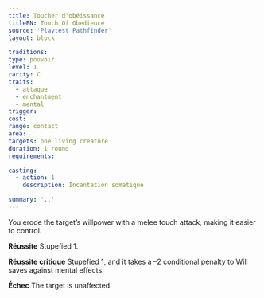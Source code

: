 ```yaml
---
title: Toucher d'obéissance
titleEN: Touch Of Obedience
source: 'Playtest Pathfinder'
layout: block

traditions:
type: pouvoir
level: 1
rarity: C
traits:
  - attaque
  - enchantment
  - mental
trigger: 
cost: 
range: contact
area: 
targets: one living creature
duration: 1 round
requirements: 

casting:
  - action: 1
    description: Incantation somatique

summary: '..'
---
```

You erode the target’s willpower with a melee touch attack, making it easier to control.

**Réussite** Stupefied 1.

**Réussite critique** Stupefied 1, and it takes a –2 conditional penalty to Will saves against mental effects.

**Échec** The target is unaffected.